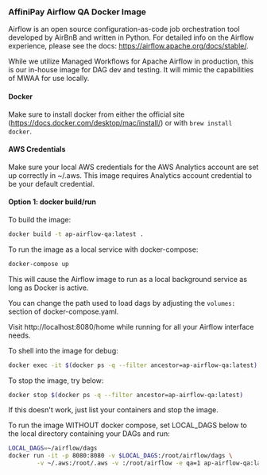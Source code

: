### AffiniPay Airflow QA Docker Image

Airflow is an open source configuration-as-code job orchestration tool developed by AirBnB and written in Python. For detailed info on the Airflow experience, please see the docs: https://airflow.apache.org/docs/stable/.

While we utilize Managed Workflows for Apache Airflow in production, this is our in-house image for DAG dev and testing. It will mimic the capabilities of MWAA for use locally.

#### Docker

Make sure to install docker from either the official site (https://docs.docker.com/desktop/mac/install/) or with `brew install docker`.

#### AWS Credentials

Make sure your local AWS credentials for the AWS Analytics account are set up correctly in ~/.aws. This image requires Analytics account credential to be your default credential.

#### Option 1: docker build/run

To build the image:
```bash
docker build -t ap-airflow-qa:latest .
```

To run the image as a local service with docker-compose:
```bash
docker-compose up
```
This will cause the Airflow image to run as a local background service as long as Docker is active. 

You can change the path used to load dags by adjusting the `volumes:` section of docker-compose.yaml.

Visit http://localhost:8080/home while running for all your Airflow interface needs.

To shell into the image for debug:
```bash
docker exec -it $(docker ps -q --filter ancestor=ap-airflow-qa:latest) /bin/bash
```

To stop the image, try below:
```bash
docker stop $(docker ps -q --filter ancestor=ap-airflow-qa:latest)
```
If this doesn't work, just list your containers and stop the image.

To run the image WITHOUT docker compose, set LOCAL_DAGS below to the local directory containing your DAGs and run:
```bash
LOCAL_DAGS=~/airflow/dags
docker run -it -p 8080:8080 -v $LOCAL_DAGS:/root/airflow/dags \
        -v ~/.aws:/root/.aws -v :/root/airflow -e qa=1 ap-airflow-qa:latest
```